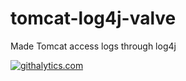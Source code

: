 tomcat-log4j-valve
==================

Made Tomcat access logs through log4j

[![githalytics.com](https://cruel-carlota.pagodabox.com/0f0f0f0f0f0f0f0f0f0f0f0f0f0f0f0f "githalytics.com")](http://githalytics.com/jbestanislao/tomcat-log4j-valve)